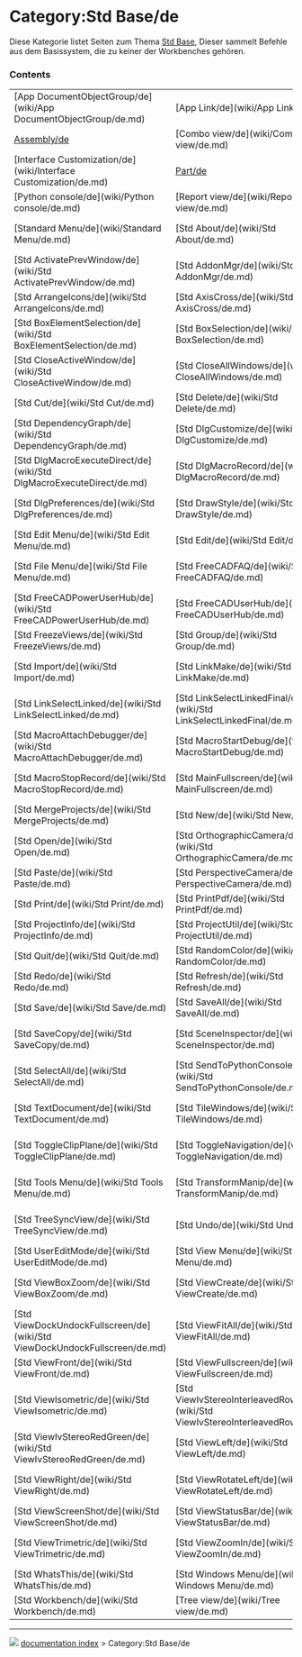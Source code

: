 # Category:Std Base/de
Diese Kategorie listet Seiten zum Thema [Std Base](Std_Base/de.md), Dieser sammelt Befehle aus dem Basissystem, die zu keiner der Workbenches gehören.

### Contents

|     |     |     |
| --- | --- | --- |
| [App DocumentObjectGroup/de](wiki/App DocumentObjectGroup/de.md) | [App Link/de](wiki/App Link/de.md) | [App Part/de](wiki/App Part/de.md) |
| [Assembly/de](wiki/Assembly/de.md) | [Combo view/de](wiki/Combo view/de.md) | [DAG view/de](wiki/DAG view/de.md) |
| [Interface Customization/de](wiki/Interface Customization/de.md) | [Part/de](wiki/Part/de.md) | [Property editor/de](wiki/Property editor/de.md) |
| [Python console/de](wiki/Python console/de.md) | [Report view/de](wiki/Report view/de.md) | [Selection view/de](wiki/Selection view/de.md) |
| [Standard Menu/de](wiki/Standard Menu/de.md) | [Std About/de](wiki/Std About/de.md) | [Std ActivateNextWindow/de](wiki/Std ActivateNextWindow/de.md) |
| [Std ActivatePrevWindow/de](wiki/Std ActivatePrevWindow/de.md) | [Std AddonMgr/de](wiki/Std AddonMgr/de.md) | [Std Alignment/de](wiki/Std Alignment/de.md) |
| [Std ArrangeIcons/de](wiki/Std ArrangeIcons/de.md) | [Std AxisCross/de](wiki/Std AxisCross/de.md) | [Std Base/de](wiki/Std Base/de.md) |
| [Std BoxElementSelection/de](wiki/Std BoxElementSelection/de.md) | [Std BoxSelection/de](wiki/Std BoxSelection/de.md) | [Std CascadeWindows/de](wiki/Std CascadeWindows/de.md) |
| [Std CloseActiveWindow/de](wiki/Std CloseActiveWindow/de.md) | [Std CloseAllWindows/de](wiki/Std CloseAllWindows/de.md) | [Std Copy/de](wiki/Std Copy/de.md) |
| [Std Cut/de](wiki/Std Cut/de.md) | [Std Delete/de](wiki/Std Delete/de.md) | [Std DemoMode/de](wiki/Std DemoMode/de.md) |
| [Std DependencyGraph/de](wiki/Std DependencyGraph/de.md) | [Std DlgCustomize/de](wiki/Std DlgCustomize/de.md) | [Std DlgMacroExecute/de](wiki/Std DlgMacroExecute/de.md) |
| [Std DlgMacroExecuteDirect/de](wiki/Std DlgMacroExecuteDirect/de.md) | [Std DlgMacroRecord/de](wiki/Std DlgMacroRecord/de.md) | [Std DlgParameter/de](wiki/Std DlgParameter/de.md) |
| [Std DlgPreferences/de](wiki/Std DlgPreferences/de.md) | [Std DrawStyle/de](wiki/Std DrawStyle/de.md) | [Std DuplicateSelection/de](wiki/Std DuplicateSelection/de.md) |
| [Std Edit Menu/de](wiki/Std Edit Menu/de.md) | [Std Edit/de](wiki/Std Edit/de.md) | [Std Export/de](wiki/Std Export/de.md) |
| [Std File Menu/de](wiki/Std File Menu/de.md) | [Std FreeCADFAQ/de](wiki/Std FreeCADFAQ/de.md) | [Std FreeCADForum/de](wiki/Std FreeCADForum/de.md) |
| [Std FreeCADPowerUserHub/de](wiki/Std FreeCADPowerUserHub/de.md) | [Std FreeCADUserHub/de](wiki/Std FreeCADUserHub/de.md) | [Std FreeCADWebsite/de](wiki/Std FreeCADWebsite/de.md) |
| [Std FreezeViews/de](wiki/Std FreezeViews/de.md) | [Std Group/de](wiki/Std Group/de.md) | [Std Help Menu/de](wiki/Std Help Menu/de.md) |
| [Std Import/de](wiki/Std Import/de.md) | [Std LinkMake/de](wiki/Std LinkMake/de.md) | [Std LinkMakeRelative/de](wiki/Std LinkMakeRelative/de.md) |
| [Std LinkSelectLinked/de](wiki/Std LinkSelectLinked/de.md) | [Std LinkSelectLinkedFinal/de](wiki/Std LinkSelectLinkedFinal/de.md) | [Std Macro Menu/de](wiki/Std Macro Menu/de.md) |
| [Std MacroAttachDebugger/de](wiki/Std MacroAttachDebugger/de.md) | [Std MacroStartDebug/de](wiki/Std MacroStartDebug/de.md) | [Std MacroStopDebug/de](wiki/Std MacroStopDebug/de.md) |
| [Std MacroStopRecord/de](wiki/Std MacroStopRecord/de.md) | [Std MainFullscreen/de](wiki/Std MainFullscreen/de.md) | [Std MeasureDistance/de](wiki/Std MeasureDistance/de.md) |
| [Std MergeProjects/de](wiki/Std MergeProjects/de.md) | [Std New/de](wiki/Std New/de.md) | [Std OnlineHelp/de](wiki/Std OnlineHelp/de.md) |
| [Std Open/de](wiki/Std Open/de.md) | [Std OrthographicCamera/de](wiki/Std OrthographicCamera/de.md) | [Std Part/de](wiki/Std Part/de.md) |
| [Std Paste/de](wiki/Std Paste/de.md) | [Std PerspectiveCamera/de](wiki/Std PerspectiveCamera/de.md) | [Std Placement/de](wiki/Std Placement/de.md) |
| [Std Print/de](wiki/Std Print/de.md) | [Std PrintPdf/de](wiki/Std PrintPdf/de.md) | [Std PrintPreview/de](wiki/Std PrintPreview/de.md) |
| [Std ProjectInfo/de](wiki/Std ProjectInfo/de.md) | [Std ProjectUtil/de](wiki/Std ProjectUtil/de.md) | [Std PythonHelp/de](wiki/Std PythonHelp/de.md) |
| [Std Quit/de](wiki/Std Quit/de.md) | [Std RandomColor/de](wiki/Std RandomColor/de.md) | [Std RecentFiles/de](wiki/Std RecentFiles/de.md) |
| [Std Redo/de](wiki/Std Redo/de.md) | [Std Refresh/de](wiki/Std Refresh/de.md) | [Std Revert/de](wiki/Std Revert/de.md) |
| [Std Save/de](wiki/Std Save/de.md) | [Std SaveAll/de](wiki/Std SaveAll/de.md) | [Std SaveAs/de](wiki/Std SaveAs/de.md) |
| [Std SaveCopy/de](wiki/Std SaveCopy/de.md) | [Std SceneInspector/de](wiki/Std SceneInspector/de.md) | [Std SelBoundingBox/de](wiki/Std SelBoundingBox/de.md) |
| [Std SelectAll/de](wiki/Std SelectAll/de.md) | [Std SendToPythonConsole/de](wiki/Std SendToPythonConsole/de.md) | [Std SetAppearance/de](wiki/Std SetAppearance/de.md) |
| [Std TextDocument/de](wiki/Std TextDocument/de.md) | [Std TileWindows/de](wiki/Std TileWindows/de.md) | [Std ToggleBreakpoint/de](wiki/Std ToggleBreakpoint/de.md) |
| [Std ToggleClipPlane/de](wiki/Std ToggleClipPlane/de.md) | [Std ToggleNavigation/de](wiki/Std ToggleNavigation/de.md) | [Std ToggleVisibility/de](wiki/Std ToggleVisibility/de.md) |
| [Std Tools Menu/de](wiki/Std Tools Menu/de.md) | [Std TransformManip/de](wiki/Std TransformManip/de.md) | [Std TreeSelection/de](wiki/Std TreeSelection/de.md) |
| [Std TreeSyncView/de](wiki/Std TreeSyncView/de.md) | [Std Undo/de](wiki/Std Undo/de.md) | [Std UnitsCalculator/de](wiki/Std UnitsCalculator/de.md) |
| [Std UserEditMode/de](wiki/Std UserEditMode/de.md) | [Std View Menu/de](wiki/Std View Menu/de.md) | [Std ViewBottom/de](wiki/Std ViewBottom/de.md) |
| [Std ViewBoxZoom/de](wiki/Std ViewBoxZoom/de.md) | [Std ViewCreate/de](wiki/Std ViewCreate/de.md) | [Std ViewDimetric/de](wiki/Std ViewDimetric/de.md) |
| [Std ViewDockUndockFullscreen/de](wiki/Std ViewDockUndockFullscreen/de.md) | [Std ViewFitAll/de](wiki/Std ViewFitAll/de.md) | [Std ViewFitSelection/de](wiki/Std ViewFitSelection/de.md) |
| [Std ViewFront/de](wiki/Std ViewFront/de.md) | [Std ViewFullscreen/de](wiki/Std ViewFullscreen/de.md) | [Std ViewHome/de](wiki/Std ViewHome/de.md) |
| [Std ViewIsometric/de](wiki/Std ViewIsometric/de.md) | [Std ViewIvStereoInterleavedRows/de](wiki/Std ViewIvStereoInterleavedRows/de.md) | [Std ViewIvStereoQuadBuff/de](wiki/Std ViewIvStereoQuadBuff/de.md) |
| [Std ViewIvStereoRedGreen/de](wiki/Std ViewIvStereoRedGreen/de.md) | [Std ViewLeft/de](wiki/Std ViewLeft/de.md) | [Std ViewRear/de](wiki/Std ViewRear/de.md) |
| [Std ViewRight/de](wiki/Std ViewRight/de.md) | [Std ViewRotateLeft/de](wiki/Std ViewRotateLeft/de.md) | [Std ViewRotateRight/de](wiki/Std ViewRotateRight/de.md) |
| [Std ViewScreenShot/de](wiki/Std ViewScreenShot/de.md) | [Std ViewStatusBar/de](wiki/Std ViewStatusBar/de.md) | [Std ViewTop/de](wiki/Std ViewTop/de.md) |
| [Std ViewTrimetric/de](wiki/Std ViewTrimetric/de.md) | [Std ViewZoomIn/de](wiki/Std ViewZoomIn/de.md) | [Std ViewZoomOut/de](wiki/Std ViewZoomOut/de.md) |
| [Std WhatsThis/de](wiki/Std WhatsThis/de.md) | [Std Windows Menu/de](wiki/Std Windows Menu/de.md) | [Std Windows/de](wiki/Std Windows/de.md) |
| [Std Workbench/de](wiki/Std Workbench/de.md) | [Tree view/de](wiki/Tree view/de.md) |



---
![](images/Right_arrow.png) [documentation index](../README.md) > Category:Std Base/de
